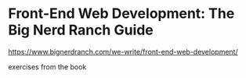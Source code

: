 # Front-End Web Development: The Big Nerd Ranch Guide

https://www.bignerdranch.com/we-write/front-end-web-development/

exercises from the book

